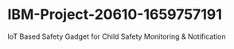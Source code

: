 # IBM-Project-20610-1659757191
IoT Based Safety Gadget for Child Safety Monitoring &amp; Notification
